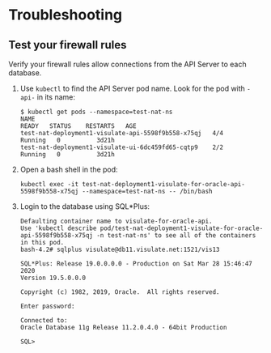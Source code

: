 # Troubleshooting

## Test your firewall rules
Verify your firewall rules allow connections from the API Server to each database.
1. Use `kubectl` to find the API Server pod name. Look for the pod with `-api-` in its name:

    ```
    $ kubectl get pods --namespace=test-nat-ns
    NAME                                                            READY   STATUS    RESTARTS   AGE
    test-nat-deployment1-visulate-api-5598f9b558-x75qj   4/4     Running   0          3d21h
    test-nat-deployment1-visulate-ui-6dc459fd65-cqtp9    2/2     Running   0          3d21h
    ```
2. Open a bash shell in the pod:

    ```
    kubectl exec -it test-nat-deployment1-visulate-for-oracle-api-5598f9b558-x75qj --namespace=test-nat-ns -- /bin/bash
    ```
3. Login to the database using SQL*Plus:

    ```
    Defaulting container name to visulate-for-oracle-api.
    Use 'kubectl describe pod/test-nat-deployment1-visulate-for-oracle-api-5598f9b558-x75qj -n test-nat-ns' to see all of the containers in this pod.
    bash-4.2# sqlplus visulate@db11.visulate.net:1521/vis13

    SQL*Plus: Release 19.0.0.0.0 - Production on Sat Mar 28 15:46:47 2020
    Version 19.5.0.0.0

    Copyright (c) 1982, 2019, Oracle.  All rights reserved.

    Enter password:

    Connected to:
    Oracle Database 11g Release 11.2.0.4.0 - 64bit Production

    SQL>
    ```